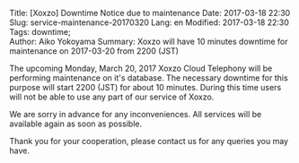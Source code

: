 Title: [Xoxzo] Downtime Notice due to maintenance
Date: 2017-03-18 22:30
Slug: service-maintenance-20170320
Lang: en
Modified: 2017-03-18 22:30
Tags: downtime;  
Author: Aiko Yokoyama
Summary: Xoxzo will have 10 minutes downtime for maintenance on 2017-03-20 from 2200 (JST) 

The upcoming Monday, March 20, 2017 Xoxzo Cloud Telephony will be
performing maintenance on it's database. The necessary downtime for this purpose
will start 2200 (JST) for about 10 minutes. During this time users will not be able
to use any part of our service of Xoxzo.

We are sorry in advance for any inconveniences. All services will be available again
as soon as possible.

Thank you for your cooperation, please contact us for any queries you may have.
